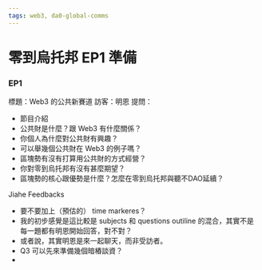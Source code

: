 ```yaml
---
tags: web3, da0-global-comms
---
```


# 零到烏托邦 EP1 準備

### EP1
標題：Web3 的公共新賽道
訪客：明恩
提問：
- 節目介紹
- 公共財是什麼？跟 Web3 有什麼關係？
- 你個人為什麼對公共財有興趣？
- 可以舉幾個公共財在 Web3 的例子嗎？
- 區塊勢有沒有打算用公共財的方式經營？
- 你對零到烏托邦有沒有甚麼期望？
- 區塊勢的核心跟優勢是什麼？怎麼在零到烏托邦與聽不DAO延續？


Jiahe Feedbacks
- 要不要加上（預估的） time markeres？
- 我的初步感覺是這比較是 subjects 和 questions outiline 的混合，其實不是每一題都有明恩開始回答，對不對？
- 或者說，其實明恩是來一起聊天，而非受訪者。
- Q3 可以先來準備幾個暗樁談資？
-